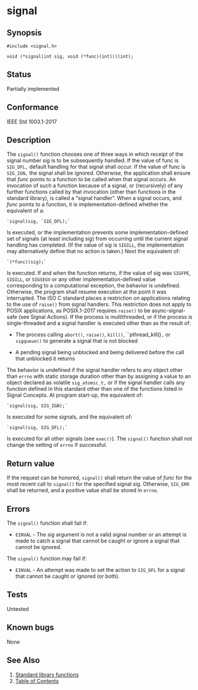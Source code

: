 # signal

## Synopsis

`#include <signal.h>`

`void (*signal(int sig, void (*func)(int)))(int);`

## Status

Partially implemented

## Conformance

IEEE Std 1003.1-2017

## Description

The `signal()` function chooses one of three ways in which receipt of the signal number _sig_ is to be subsequently
handled. If the value of func is `SIG_DFL,` default handling for that signal shall occur. If the value of func is
`SIG_IGN,` the signal shall be ignored. Otherwise, the application shall ensure that _func_ points to a function to be
called when that signal occurs. An invocation of such a function because of a signal, or (recursively) of any further
functions called by that invocation (other than functions in the standard library), is called a "signal handler". When
a signal occurs, and _func_ points to a function, it is implementation-defined whether the equivalent of a:

    `signal(sig, `SIG_DFL);`

Is executed, or the implementation prevents some implementation-defined set of signals (at least including _sig_) from
occurring until the current signal handling has completed. (If the value of _sig_ is `SIGILL`, the implementation may
alternatively define that no action is taken.) Next the equivalent of:

    `(*func)(sig);`

Is executed. If and when the function returns, if the value of sig was `SIGFPE`, `SIGILL`, or `SIGSEGV` or any other
implementation-defined value corresponding to a computational exception, the behavior is undefined. Otherwise, the
program shall resume execution at the point it was interrupted. The ISO C standard places a restriction on applications
relating to the use of `raise()` from signal handlers. This restriction does not apply to POSIX applications, as
POSIX.1-2017 requires `raise()` to be async-signal-safe (see Signal Actions).
If the process is multithreaded, or if the process is
single-threaded and a signal handler is executed other than as the result of:

* The process calling `abort()`, `raise()`, `kill()`, ``pthread_kill()`,` or `sigqueue()` to generate a signal that
is not blocked

* A pending signal being unblocked and being delivered before the call that unblocked it returns

The behavior is undefined if the signal handler refers to any object
other than `errno` with static storage duration other than by assigning a value to an object declared as
volatile `sig_atomic_t,` or if the signal handler calls any function defined in this standard other than one of the
functions listed in Signal Concepts.
At program start-up, the equivalent of:

    `signal(sig, SIG_IGN);`

Is executed for some signals, and the equivalent of:

    `signal(sig, SIG_DFL);`

Is executed for all other signals (see `exec()`).
The `signal()` function shall not change the setting of `errno` if successful.

## Return value

If the request can be honored, `signal()` shall return the value of _func_ for the most recent call to `signal()`
for the specified signal sig. Otherwise, `SIG_ERR` shall be returned, and a positive value shall be stored in `errno`.

## Errors

The `signal()` function shall fail if:

* `EINVAL` - The _sig_ argument is not a valid signal number or an attempt is made to catch a signal that cannot be
caught or ignore a signal that cannot be ignored.

The `signal()` function may fail if:

* `EINVAL` - An attempt was made to set the action to `SIG_DFL` for a signal that cannot be caught or ignored (or both).

## Tests

Untested

## Known bugs

None

## See Also

1. [Standard library functions](../README.md)
2. [Table of Contents](../../../README.md)
